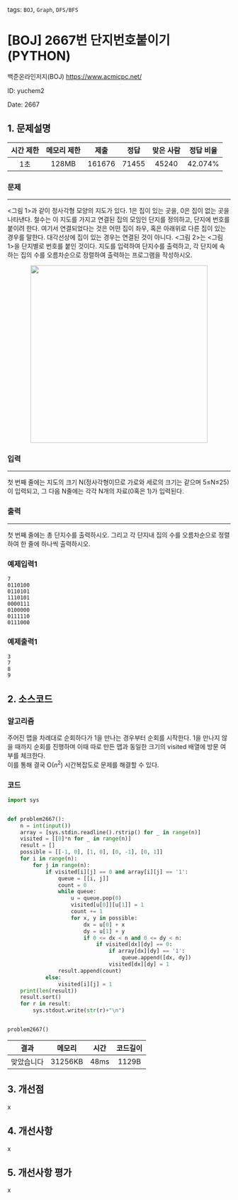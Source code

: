 tags: `BOJ`, `Graph`, `DFS/BFS`
# [BOJ] 2667번 단지번호붙이기 (PYTHON)
백준온라인저지(BOJ) https://www.acmicpc.net/

ID: yuchem2

Date: 2667
## 1. 문제설명
| 시간 제한 | 메모리 제한 | 제출  | 정답 | 맞은 사람 | 정답 비율 |
| :---: | :---: | :---: | :---: | :---: | :---: |
|   1초    |  128MB  | 161676 | 71455 | 45240 | 42.074% |

### 문제
---
<그림 1>과 같이 정사각형 모양의 지도가 있다. 1은 집이 있는 곳을, 0은 집이 없는 곳을 나타낸다. 철수는 이 지도를 가지고 연결된 집의 모임인 단지를 정의하고, 단지에 번호를 붙이려 한다. 여기서 연결되었다는 것은 어떤 집이 좌우, 혹은 아래위로 다른 집이 있는 경우를 말한다. 대각선상에 집이 있는 경우는 연결된 것이 아니다. <그림 2>는 <그림 1>을 단지별로 번호를 붙인 것이다. 지도를 입력하여 단지수를 출력하고, 각 단지에 속하는 집의 수를 오름차순으로 정렬하여 출력하는 프로그램을 작성하시오.

<div align="center">
  <img src="https://www.acmicpc.net/upload/images/ITVH9w1Gf6eCRdThfkegBUSOKd.png" width="400">
</div>

### 입력
---
첫 번째 줄에는 지도의 크기 N(정사각형이므로 가로와 세로의 크기는 같으며 5≤N≤25)이 입력되고, 그 다음 N줄에는 각각 N개의 자료(0혹은 1)가 입력된다.
### 출력
---
첫 번째 줄에는 총 단지수를 출력하시오. 그리고 각 단지내 집의 수를 오름차순으로 정렬하여 한 줄에 하나씩 출력하시오.
### 예제입력1
```
7
0110100
0110101
1110101
0000111
0100000
0111110
0111000
```
### 예제출력1
```
3
7
8
9
```
## 2. 소스코드

### 알고리즘
주어진 맵을 차례대로 순회하다가 1을 만나는 경우부터 순회를 시작한다. 1을 만나지 않을 때까지 순회를 진행하며 이때 따로 만든 맵과 동일한 크기의 visited 배열에 방문 여부를 체크한다.  
이를 통해 결국 O($n^2$) 시간복잡도로 문제를 해결할 수 있다. 
### 코드
```Python
import sys


def problem2667():
    n = int(input())
    array = [sys.stdin.readline().rstrip() for _ in range(n)]
    visited = [[0]*n for _ in range(n)]
    result = []
    possible = [[-1, 0], [1, 0], [0, -1], [0, 1]]
    for i in range(n):
        for j in range(n):
            if visited[i][j] == 0 and array[i][j] == '1':
                queue = [[i, j]]
                count = 0
                while queue:
                    u = queue.pop(0)
                    visited[u[0]][u[1]] = 1
                    count += 1
                    for x, y in possible:
                        dx = u[0] + x
                        dy = u[1] + y
                        if 0 <= dx < n and 0 <= dy < n:
                            if visited[dx][dy] == 0:
                                if array[dx][dy] == '1':
                                    queue.append([dx, dy])
                                visited[dx][dy] = 1
                result.append(count)
            else:
                visited[i][j] = 1
    print(len(result))
    result.sort()
    for r in result:
        sys.stdout.write(str(r)+"\n")


problem2667()

```

| 결과 | 메모리 | 시간 | 코드길이 |
|:---:|:-----: | :---: | :----: |
| 맞았습니다 | 31256KB | 48ms | 1129B |

## 3. 개선점
x
## 4. 개선사항
x
## 5. 개선사항 평가
x
